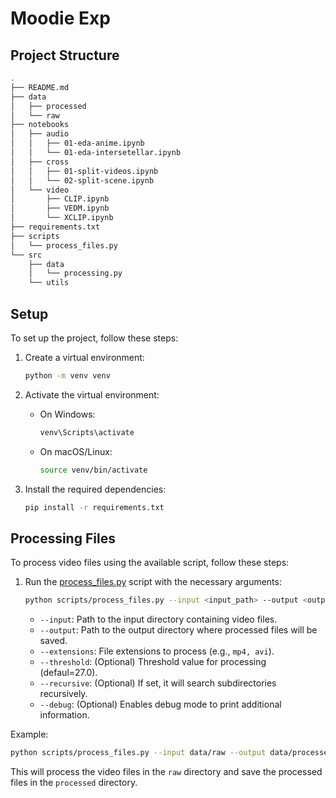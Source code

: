 # Moodie Exp

## Project Structure

```bash
.
├── README.md
├── data
│   ├── processed
│   └── raw
├── notebooks
│   ├── audio
│   │   ├── 01-eda-anime.ipynb
│   │   └── 01-eda-intersetellar.ipynb
│   ├── cross
│   │   ├── 01-split-videos.ipynb
│   │   └── 02-split-scene.ipynb
│   └── video
│       ├── CLIP.ipynb
│       ├── VEDM.ipynb
│       └── XCLIP.ipynb
├── requirements.txt
├── scripts
│   └── process_files.py
└── src
    ├── data
    │   └── processing.py
    └── utils
```

## Setup

To set up the project, follow these steps:

1. Create a virtual environment:

   ```sh
   python -m venv venv
   ```

2. Activate the virtual environment:

   - On Windows:
     ```sh
     venv\Scripts\activate
     ```
   - On macOS/Linux:
     ```sh
     source venv/bin/activate
     ```

3. Install the required dependencies:
   ```sh
   pip install -r requirements.txt
   ```

## Processing Files

To process video files using the available script, follow these steps:

1. Run the [process_files.py](http://_vscodecontentref_/6) script with the necessary arguments:

   ```sh
   python scripts/process_files.py --input <input_path> --output <output_path> --extensions <extensions> --threshold <threshold> [--recursive] [--debug]
   ```

   - `--input`: Path to the input directory containing video files.
   - `--output`: Path to the output directory where processed files will be saved.
   - `--extensions`: File extensions to process (e.g., `mp4, avi`).
   - `--threshold`: (Optional) Threshold value for processing (defaul=27.0).
   - `--recursive`: (Optional) If set, it will search subdirectories recursively.
   - `--debug`: (Optional) Enables debug mode to print additional information.

Example:

```sh
python scripts/process_files.py --input data/raw --output data/processed
```

This will process the video files in the `raw` directory and save the processed files in the `processed` directory.
